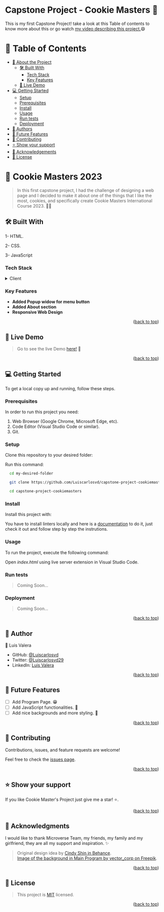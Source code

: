 # Capstone Project - Cookie Masters 🍪

This is my first Capstone Project! take a look at this Table of contents to know more about this or go watch [my video describing this project.](https://www.loom.com/share/643bec6a36794927b56d6931f3dfa5ed)😄

<!-- TABLE OF CONTENTS -->

# 📗 Table of Contents

- [📖 About the Project](#about-project)
  - [🛠 Built With](#built-with)
    - [Tech Stack](#tech-stack)
    - [Key Features](#key-features)
  - [🚀 Live Demo](#live-demo)
- [💻 Getting Started](#getting-started)
  - [Setup](#setup)
  - [Prerequisites](#prerequisites)
  - [Install](#install)
  - [Usage](#usage)
  - [Run tests](#run-tests)
  - [Deployment](#deployment)
- [👥 Authors](#authors)
- [🔭 Future Features](#future-features)
- [🤝 Contributing](#contributing)
- [⭐️ Show your support](#support)
- [🙏 Acknowledgements](#acknowledgements)
- [📝 License](#license)

<!-- PROJECT DESCRIPTION -->

# 📖 Cookie Masters 2023 <a name="about-project"></a>

> In this first capstone project, I had the challenge of designing a web page and I decided to make it about one of the things that I like the most, cookies, and specifically create Cookie Masters International Course 2023. 🍪🙌

## 🛠 Built With <a name="built-with"></a>

1- HTML.

2- CSS.

3- JavaScript

### Tech Stack <a name="tech-stack"></a>

<details>
  <summary>Client</summary>
  <ul>
    <li><a href="#">HTML</a></li>
    <li><a href="#">CSS</a></li>
  </ul>
</details>

<!-- Features -->

### Key Features <a name="key-features"></a>

- **Added Popup widow for menu button**
- **Added About section**
- **Responsive Web Design**

<p align="right">(<a href="#readme-top">back to top</a>)</p>

<!-- LIVE DEMO -->

## 🚀 Live Demo <a name="live-demo"></a>

> Go to see the live Demo [here!](https://luiscarlosvd.github.io/capstone-project-cookiemasters/) 🙌

<p align="right">(<a href="#readme-top">back to top</a>)</p>

<!-- GETTING STARTED -->

## 💻 Getting Started <a name="getting-started"></a>

To get a local copy up and running, follow these steps.

### Prerequisites

In order to run this project you need:

1. Web Browser (Google Chrome, Microsoft Edge, etc).
2. Code Editor (Visual Studio Code or similar).
3. Git.

### Setup

Clone this repository to your desired folder:

Run this command:

```sh
  cd my-desired-folder

  git clone https://github.com/Luiscarlosvd/capstone-project-cookiemasters.git

  cd capstone-project-cookiemasters
```

### Install

Install this project with:

You have to install linters locally and here is a [documentation](https://github.com/microverseinc/linters-config/tree/master/html-css-js) to do it, just check it out and follow step by step the instrutions.

### Usage

To run the project, execute the following command:

Open *index.html* using live server extension in Visual Studio Code.

### Run tests

> Coming Soon...

### Deployment

> Coming Soon...

<p align="right">(<a href="#readme-top">back to top</a>)</p>

<!-- AUTHORS -->

## 👥 Author <a name="authors"></a>

👤 Luis Valera

- GitHub: [@Luiscarlosvd](https://github.com/Luiscarlosvd)
- Twitter: [@Luiscarlosvd29](https://twitter.com/Luiscarlosvd29)
- LinkedIn: [Luis Valera](https://www.linkedin.com/in/luis-valera-6a5749267/)

<p align="right">(<a href="#readme-top">back to top</a>)</p>

<!-- FUTURE FEATURES -->

## 🔭 Future Features <a name="future-features"></a>

- [ ] Add Program Page. 😁
- [ ] Add JavaScript functionalities. 💪
- [ ] Add nice backgrounds and more styling. 👏

<p align="right">(<a href="#readme-top">back to top</a>)</p>

<!-- CONTRIBUTING -->

## 🤝 Contributing <a name="contributing"></a>

Contributions, issues, and feature requests are welcome!

Feel free to check the [issues page](../../issues/).

<p align="right">(<a href="#readme-top">back to top</a>)</p>

<!-- SUPPORT -->

## ⭐️ Show your support <a name="support"></a>

If you like Cookie Master's Project just give me a star! ⭐️.

<p align="right">(<a href="#readme-top">back to top</a>)</p>

<!-- ACKNOWLEDGEMENTS -->

## 🙏 Acknowledgments <a name="acknowledgements"></a>

I would like to thank Microverse Team, my friends, my family and my girlfriend, they are all my support and inspiration. ✨

>Original design idea by [Cindy Shin in Behance](https://www.behance.net/adagio07). <br>
>[Image of the background in Main Program by vector_corp on Freepik](https://www.freepik.com/free-vector/abstract-dark-low-poly-background_25861887.htm#query=website%20background%20black&position=14&from_view=search&track=ais). <br>

<p align="right">(<a href="#readme-top">back to top</a>)</p>

<!-- LICENSE -->

## 📝 License <a name="license"></a>

>This project is [MIT](./LICENSE) licensed.

<p align="right">(<a href="#readme-top">back to top</a>)</p>
